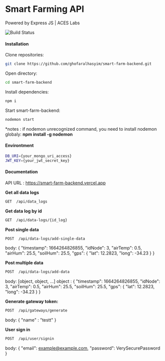 # Smart Farming API
Powered by Express JS | ACES Labs

![Build Status](https://travis-ci.org/joemccann/dillinger.svg?branch=master)

#### Installation
Clone repositories:
```sh
git clone https://github.com/ghofaralhasyim/smart-farm-backend.git
```
Open directory:
```sh
cd smart-farm-backend
```
Install dependencies:
```sh
npm i
```
Start smart-farm-backend:
```sh
nodemon start
```
*notes : if nodemon unrecognized command, you need to install nodemon globaly: **npm install -g nodemon**

#### Environtment
```sh
DB_URI={your_mongo_uri_access}
JWT_KEY={your_jwt_secret_key}
```
#### Documentation
API URL : https://smart-farm-backend.vercel.app

**Get all data logs**
```sh
GET  /api/data_logs
```
**Get data log by id**
```sh
GET  /api/data-logs/{id_log}
```
**Post single data**
```sh
POST  /api/data-logs/add-single-data
```
body:
{ 
  "timestamp": 1664264826855,
  "idNode": 3,
  "airTemp": 0.5,
  "airHum": 25.5,
  "soilHum": 25.5,
  "gps": {
    "lat": 12.2823,
    "long": -34.23
  }
}

**Post multiple data**
```sh
POST  /api/data-logs/add-data
```
body: [object, object, ...]
object : 
{ 
  "timestamp": 1664264826855,
  "idNode": 3,
  "airTemp": 0.5,
  "airHum": 25.5,
  "soilHum": 25.5,
  "gps": {
    "lat": 12.2823,
    "long": -34.23
  }
}

**Generate gateway token:**
```sh
POST  /api/gateways/generate
```

body:
{
  "name" : "testt"
}

**User sign in**
```sh
POST  /api/user/signin
```

body:
{ 
  "email": example@example.com,
  "password": VerySecurePassword
}
